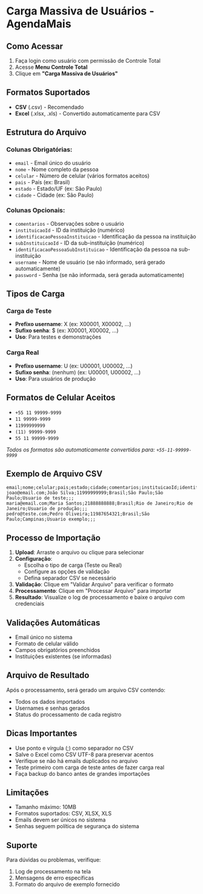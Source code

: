 # Carga Massiva de Usuários - AgendaMais

## Como Acessar
1. Faça login como usuário com permissão de Controle Total
2. Acesse **Menu Controle Total**
3. Clique em **"Carga Massiva de Usuários"**

## Formatos Suportados
- **CSV** (.csv) - Recomendado
- **Excel** (.xlsx, .xls) - Convertido automaticamente para CSV

## Estrutura do Arquivo

### Colunas Obrigatórias:
- `email` - Email único do usuário
- `nome` - Nome completo da pessoa
- `celular` - Número de celular (vários formatos aceitos)
- `pais` - País (ex: Brasil)
- `estado` - Estado/UF (ex: São Paulo)
- `cidade` - Cidade (ex: São Paulo)

### Colunas Opcionais:
- `comentarios` - Observações sobre o usuário
- `instituicaoId` - ID da instituição (numérico)
- `identificacaoPessoaInstituicao` - Identificação da pessoa na instituição
- `subInstituicaoId` - ID da sub-instituição (numérico)
- `identificacaoPessoaSubInstituicao` - Identificação da pessoa na sub-instituição
- `username` - Nome de usuário (se não informado, será gerado automaticamente)
- `password` - Senha (se não informada, será gerada automaticamente)

## Tipos de Carga

### Carga de Teste
- **Prefixo username**: X (ex: X00001, X00002, ...)
- **Sufixo senha**: $ (ex: X00001$, X00002$, ...)
- **Uso**: Para testes e demonstrações

### Carga Real
- **Prefixo username**: U (ex: U00001, U00002, ...)
- **Sufixo senha**: (nenhum) (ex: U00001, U00002, ...)
- **Uso**: Para usuários de produção

## Formatos de Celular Aceitos
- `+55 11 99999-9999`
- `11 99999-9999`
- `11999999999`
- `(11) 99999-9999`
- `55 11 99999-9999`

*Todos os formatos são automaticamente convertidos para: `+55-11-99999-9999`*

## Exemplo de Arquivo CSV

```csv
email;nome;celular;pais;estado;cidade;comentarios;instituicaoId;identificacaoPessoaInstituicao;subInstituicaoId;identificacaoPessoaSubInstituicao
joao@email.com;João Silva;11999999999;Brasil;São Paulo;São Paulo;Usuario de teste;;;
maria@email.com;Maria Santos;21888888888;Brasil;Rio de Janeiro;Rio de Janeiro;Usuario de produção;;;
pedro@teste.com;Pedro Oliveira;11987654321;Brasil;São Paulo;Campinas;Usuario exemplo;;;
```

## Processo de Importação

1. **Upload**: Arraste o arquivo ou clique para selecionar
2. **Configuração**: 
   - Escolha o tipo de carga (Teste ou Real)
   - Configure as opções de validação
   - Defina separador CSV se necessário
3. **Validação**: Clique em "Validar Arquivo" para verificar o formato
4. **Processamento**: Clique em "Processar Arquivo" para importar
5. **Resultado**: Visualize o log de processamento e baixe o arquivo com credenciais

## Validações Automáticas
- Email único no sistema
- Formato de celular válido
- Campos obrigatórios preenchidos
- Instituições existentes (se informadas)

## Arquivo de Resultado
Após o processamento, será gerado um arquivo CSV contendo:
- Todos os dados importados
- Usernames e senhas gerados
- Status do processamento de cada registro

## Dicas Importantes
- Use ponto e vírgula (;) como separador no CSV
- Salve o Excel como CSV UTF-8 para preservar acentos
- Verifique se não há emails duplicados no arquivo
- Teste primeiro com carga de teste antes de fazer carga real
- Faça backup do banco antes de grandes importações

## Limitações
- Tamanho máximo: 10MB
- Formatos suportados: CSV, XLSX, XLS
- Emails devem ser únicos no sistema
- Senhas seguem política de segurança do sistema

## Suporte
Para dúvidas ou problemas, verifique:
1. Log de processamento na tela
2. Mensagens de erro específicas
3. Formato do arquivo de exemplo fornecido
